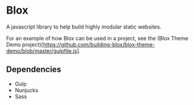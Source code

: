 # Blox

A javascript library to help build highly modular static websites.

For an example of how Blox can be used in a project, see the (Blox Theme Demo project)[https://github.com/building-blox/blox-theme-demo/blob/master/gulpfile.js].

## Dependencies
- Gulp
- Nunjucks
- Sass